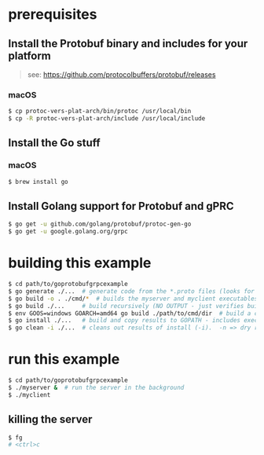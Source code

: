 # prerequisites

## Install the Protobuf binary and includes for your platform

> see: https://github.com/protocolbuffers/protobuf/releases

### macOS

```bash
$ cp protoc-vers-plat-arch/bin/protoc /usr/local/bin
$ cp -R protoc-vers-plat-arch/include /usr/local/include
```

## Install the Go stuff

### macOS

```bash
$ brew install go
```

## Install Golang support for Protobuf and gPRC

```bash
$ go get -u github.com/golang/protobuf/protoc-gen-go
$ go get -u google.golang.org/grpc
```

# building this example

```bash
$ cd path/to/goprotobufgrpcexample
$ go generate ./...  # generate code from the *.proto files (looks for '//go:generate ...' in .go files and executes)
$ go build -o . ./cmd/*  # builds the myserver and myclient executables
$ go build ./...     # build recursively (NO OUTPUT - just verifies build works). -n => dry run print of build steps
$ env GOOS=windows GOARCH=amd64 go build ./path/to/cmd/dir  # build a command/executable for a target OS/CPU (here Windows/AMD64)
$ go install ./...   # build and copy results to GOPATH - includes executables and packages
$ go clean -i ./...  # cleans out results of install (-i).  -n => dry run print of files affected
```

# run this example

```bash
$ cd path/to/goprotobufgrpcexample
$ ./myserver &  # run the server in the background
$ ./myclient
```

## killing the server

```bash
$ fg
# <ctrl>c
```
